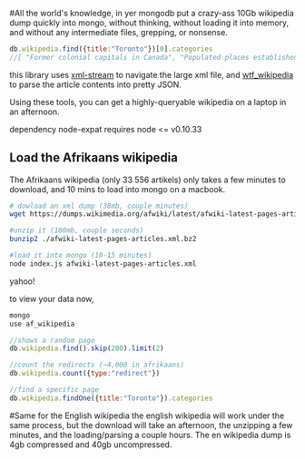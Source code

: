 #All the world's knowledge, in yer mongodb
put a crazy-ass 10Gb wikipedia dump quickly into mongo, without thinking, without loading it into memory, and without any intermediate files, grepping, or nonsense.

````javascript
db.wikipedia.find({title:"Toronto"})[0].categories
//[ "Former colonial capitals in Canada", "Populated places established in 1793", ... ]
````
this library uses [xml-stream](https://github.com/assistunion/xml-stream) to navigate the large xml file, and [wtf_wikipedia](https://github.com/spencermountain/wtf_wikipedia) to parse the article contents into pretty JSON.

Using these tools, you can get a highly-queryable wikipedia on a laptop in an afternoon.

dependency node-expat requires node <= v0.10.33


## Load the Afrikaans wikipedia
The Afrikaans wikipedia (only 33 556 artikels) only takes a few minutes to download, and 10 mins to load into mongo on a macbook.

````bash
# dowload an xml dump (38mb, couple minutes)
wget https://dumps.wikimedia.org/afwiki/latest/afwiki-latest-pages-articles.xml.bz2

#unzip it (180mb, couple seconds)
bunzip2 ./afwiki-latest-pages-articles.xml.bz2

#load it into mongo (10-15 minutes)
node index.js afwiki-latest-pages-articles.xml
````
yahoo!

to view your data now,
````javascript
mongo
use af_wikipedia

//shows a random page
db.wikipedia.find().skip(200).limit(2)

//count the redirects (~4,000 in afrikaans)
db.wikipedia.count({type:"redirect"})

//find a specific page
db.wikipedia.findOne({title:"Toronto"}).categories
````

#Same for the English wikipedia
the english wikipedia will work under the same process, but
the download will take an afternoon, the unzipping a few minutes, and the loading/parsing a couple hours. The en wikipedia dump is 4gb compressed and 40gb uncompressed.